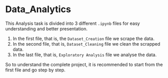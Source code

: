 # Data_Analytics

This Analysis task is divided into 3 different `.ipynb` files for easy understanding and better presentation.
1. In the first file, that is, the `Dataset_Creation` file we scrape the data.
2. In the second file, that is, `Dataset_Cleaning` file we clean the scrapped data.
3. In the last file, that is, `Exploratory Analysis` file we analyse the data.

So to understand the complete project, it is recommended to start from the first file and go step by step.
